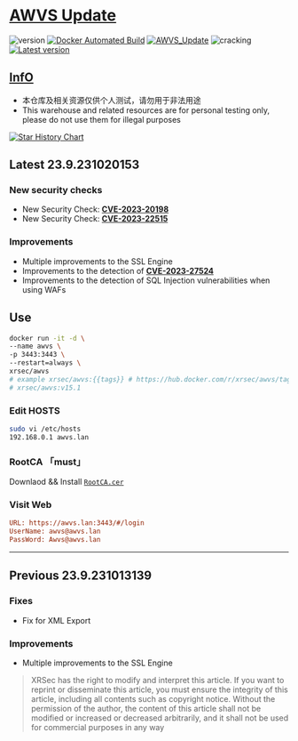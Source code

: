 # [AWVS Update](https://awvs.vercel.app/)

![version](https://img.shields.io/badge/Version-23.9.231020153-da282a)  [![Docker Automated Build](https://img.shields.io/docker/automated/xrsec/awvs?label=Build&logo=docker&style=flat-square)](https://hub.docker.com/r/xrsec/awvs) [![AWVS_Update](https://github.com/XRSec/AWVS-Update/actions/workflows/AWVS_Update.yml/badge.svg)](https://github.com/XRSec/AWVS-Update/actions/workflows/AWVS_Update.yml) ![cracking](https://img.shields.io/badge/No-cracking-da282a) [![Latest version](https://img.shields.io/badge/fahai.org-法海之路-da282a)](https://www.fahai.org)

## [InfO](https://www.acunetix.com/support/build-history/)

- 本仓库及相关资源仅供个人测试，请勿用于非法用途
- This warehouse and related resources are for personal testing only, please do not use them for illegal purposes

[![Star History Chart](https://api.star-history.com/svg?repos=XRSec/AWVS-Update&type=Date)](https://star-history.com/#XRSec/AWVS-Update&Date)

## Latest 23.9.231020153

### **New security checks**

- New Security Check: [**CVE-2023-20198**](https://nvd.nist.gov/vuln/detail/CVE-2023-20198)
- New Security Check: [**CVE-2023-22515**](https://nvd.nist.gov/vuln/detail/CVE-2023-22515)

### **Improvements**

- Multiple improvements to the SSL Engine
- Improvements to the detection of [**CVE-2023-27524**](https://nvd.nist.gov/vuln/detail/CVE-2023-27524)
- Improvements to the detection of SQL Injection vulnerabilities when using WAFs

## Use

```bash
docker run -it -d \
--name awvs \
-p 3443:3443 \
--restart=always \
xrsec/awvs
# example xrsec/awvs:{{tags}} # https://hub.docker.com/r/xrsec/awvs/tags
# xrsec/awvs:v15.1
```

### Edit HOSTS

```bash
sudo vi /etc/hosts
192.168.0.1 awvs.lan
```

### RootCA 「must」

Downlaod && Install [`RootCA.cer`](https://cdn.jsdelivr.net/gh/XRSec/AWVS-Update@main/.github/resources/ca.cer)

### Visit Web

```ini
URL: https://awvs.lan:3443/#/login
UserName: awvs@awvs.lan
PassWord: Awvs@awvs.lan
```

<hr>

## Previous 23.9.231013139

### **Fixes**

- Fix for XML Export

### **Improvements**

- Multiple improvements to the SSL Engine

> XRSec has the right to modify and interpret this article. If you want to reprint or disseminate this article, you must ensure the integrity of this article, including all contents such as copyright notice. Without the permission of the author, the content of this article shall not be modified or increased or decreased arbitrarily, and it shall not be used for commercial purposes in any way